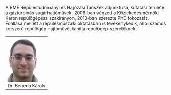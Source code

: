 ﻿---
layout: page_kutej_profilok
tud_idopont: 0
kutej_programfelelos_eloado: Dr. Beneda Károly
kutej_programfelelos: 
kutej_eloado:
---
 A BME Repüléstudományi és Hajózási Tanszék adjunktusa, kutatási területe a gázturbinás sugárhajtóművek. 2006-ban végzett a Közlekedésmérnöki Karon repülőgépész szakirányon, 2013-ban szerezte PhD fokozatát. Főállása mellett a repülésműszaki oktatásban is tevékenykedik, ahol számos korszerű repülőgép hajtóművét tanítja repülőgép-szerelőknek.




 <table class="picture">
<tr>
<td>

<div class="gallery">
    <img src="images/beneda_karoly.jpg" max-width="250" max-height="200">
  <div class="desc">Dr. Beneda Károly</div>
</div>

</td>
</tr>
</table>
